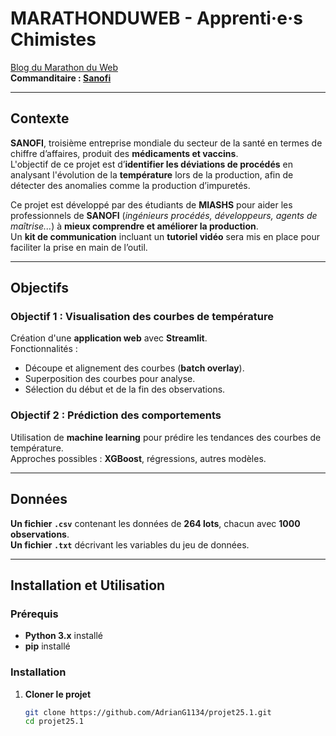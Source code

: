 # MARATHONDUWEB - Apprenti·e·s Chimistes
[ Blog du Marathon du Web](https://www.marathonduweb.fr/blog/2025-11/apprenti-e-s-chimistes-32)  
**Commanditaire : [Sanofi](https://www.sanofi.com/fr)**  

---

## Contexte  
**SANOFI**, troisième entreprise mondiale du secteur de la santé en termes de chiffre d’affaires, produit des **médicaments et vaccins**.  
L'objectif de ce projet est d’**identifier les déviations de procédés** en analysant l'évolution de la **température** lors de la production, afin de détecter des anomalies comme la production d’impuretés.  

Ce projet est développé par des étudiants de **MIASHS** pour aider les professionnels de **SANOFI** (*ingénieurs procédés, développeurs, agents de maîtrise...*) à **mieux comprendre et améliorer la production**.  
Un **kit de communication** incluant un **tutoriel vidéo** sera mis en place pour faciliter la prise en main de l’outil.  

---

##  Objectifs  
###  Objectif 1 : Visualisation des courbes de température  
 Création d'une **application web** avec **Streamlit**.  
 Fonctionnalités :  
  - Découpe et alignement des courbes (**batch overlay**).  
  - Superposition des courbes pour analyse.  
  - Sélection du début et de la fin des observations.  

### Objectif 2 : Prédiction des comportements  
Utilisation de **machine learning** pour prédire les tendances des courbes de température.  
Approches possibles : **XGBoost**, régressions, autres modèles.  

---

##  Données  
 **Un fichier `.csv`** contenant les données de **264 lots**, chacun avec **1000 observations**.  
 **Un fichier `.txt`** décrivant les variables du jeu de données.  

---

## Installation et Utilisation  
### Prérequis  
- **Python 3.x** installé  
- **pip** installé  

### Installation  
1. **Cloner le projet**  
   ```bash
   git clone https://github.com/AdrianG1134/projet25.1.git
   cd projet25.1
